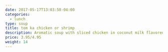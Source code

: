 ```yaml
---
date: 2017-05-17T13:03:58-04:00
categories:
  - lunch
type: soup
title: tom ka chicken or shrimp
description: Aromatic soup with sliced chicken in coconut milk flavored with thai herbs and seasoning.
price: 3.95/4.95
weight: 14
---
```

